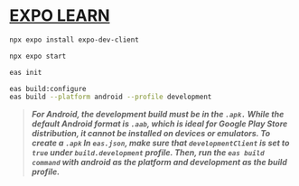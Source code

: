 # [EXPO LEARN](https://docs.expo.dev/tutorial/introduction/)

```sh
npx expo install expo-dev-client
```

```sh
npx expo start
```

```sh
eas init
```

```sh
eas build:configure
eas build --platform android --profile development
```

> **_For Android, the development build must be in the `.apk.` While the default Android format is `.aab`, which is ideal for Google Play Store distribution, it cannot be installed on devices or emulators. To create a `.apk` In `eas.json`, make sure that `developmentClient` is set to `true` under `build.development` profile. Then, run the `eas build command` with android as the platform and development as the build profile._**
